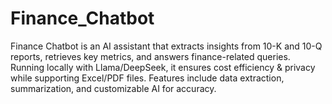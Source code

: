 # Finance_Chatbot
Finance Chatbot is an AI assistant that extracts insights from 10-K and 10-Q reports, retrieves key metrics, and answers finance-related queries. Running locally with Llama/DeepSeek, it ensures cost efficiency &amp; privacy while supporting Excel/PDF files. Features include data extraction, summarization, and customizable AI for accuracy.

